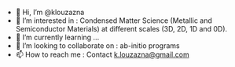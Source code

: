 - 👋 Hi, I’m @klouzazna
- 👀 I’m interested in : Condensed Matter Science (Metallic and Semiconductor Materials) at different scales (3D, 2D, 1D and 0D).
-  🌱 I’m currently learning ... 
- 💞️ I’m looking to collaborate on : ab-initio programs  
- 📫 How to reach me : Contact k.louzazna@gmail.com

<!---
klouzazna/klouzazna is a ✨ special ✨ repository because its `README.md` (this file) appears on your GitHub profile.
You can click the Preview link to take a look at your changes.
--->
